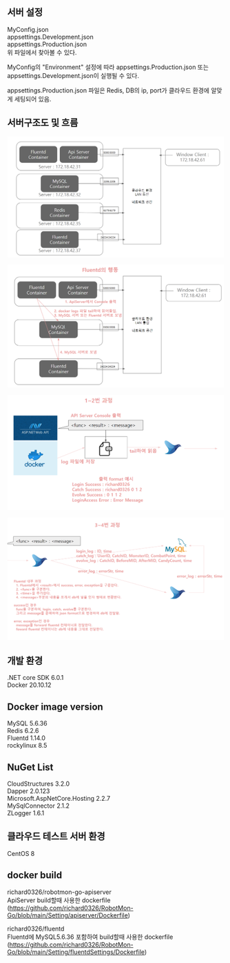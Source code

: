 ## 서버 설정
MyConfig.json  
appsettings.Development.json   
appsettings.Production.json   
위 파일에서 찾아볼 수 있다.  

MyConfig의 "Environment" 설정에 따라 appsettings.Production.json 또는 appsettings.Development.json이 실행될 수 있다.  

appsettings.Production.json 파일은 Redis, DB의 ip, port가 클라우드 환경에 알맞게 세팅되어 있음.   

## 서버구조도 및 흐름
![](./images/Network.PNG)    

![](./images/FluentdFlow.PNG)  

![](./images/tail.PNG)  

![](./images/filter.PNG)  

## 개발 환경
.NET core SDK 6.0.1  
Docker 20.10.12   

## Docker image version
MySQL 5.6.36  
Redis 6.2.6  
Fluentd 1.14.0  
rockylinux 8.5   

## NuGet List      
CloudStructures 3.2.0  
Dapper 2.0.123  
Microsoft.AspNetCore.Hosting 2.2.7  
MySqlConnector 2.1.2  
ZLogger 1.6.1  

## 클라우드 테스트 서버 환경
CentOS 8  

## docker build  
richard0326/robotmon-go-apiserver  
ApiServer build할때 사용한 dockerfile  
(https://github.com/richard0326/RobotMon-Go/blob/main/Setting/apiserver/Dockerfile)  

richard0326/fluentd  
Fluentd에 MySQL5.6.36 포함하여 build할때 사용한 dockerfile  
(https://github.com/richard0326/RobotMon-Go/blob/main/Setting/fluentdSettings/Dockerfile)  